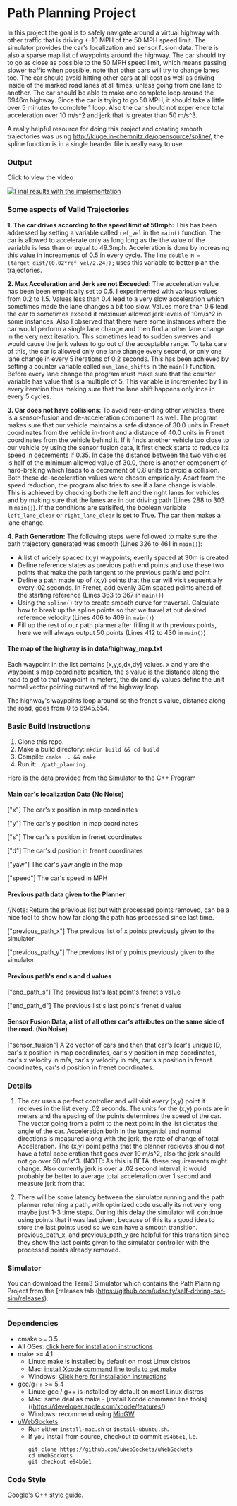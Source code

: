 # Path Planning Project

In this project the goal is to safely navigate around a virtual highway with other traffic that is driving +-10 MPH of the 50 MPH speed limit. The simulator provides the car's localization and sensor fusion data. There is also a sparse map list of waypoints around the highway. The car should try to go as close as possible to the 50 MPH speed limit, which means passing slower traffic when possible, note that other cars will try to change lanes too. The car should avoid hitting other cars at all cost as well as driving inside of the marked road lanes at all times, unless going from one lane to another. The car should be able to make one complete loop around the 6946m highway. Since the car is trying to go 50 MPH, it should take a little over 5 minutes to complete 1 loop. Also the car should not experience total acceleration over 10 m/s^2 and jerk that is greater than 50 m/s^3.

A really helpful resource for doing this project and creating smooth trajectories was using http://kluge.in-chemnitz.de/opensource/spline/, the spline function is in a single hearder file is really easy to use.

### Output

Click to view the video

[![Final results with the implementation](http://img.youtube.com/vi/fvdJNPNk_7k/0.jpg)](http://www.youtube.com/watch?v=fvdJNPNk_7k)

### Some aspects of Valid Trajectories

**1. The car drives according to the speed limit of 50mph:** This has been addressed by setting a variable called `ref_vel` in the `main()` function. The car is allowed to accelerate only as long long as the the value of the variable is less than or equal to 49.3mph. Acceleration is done by increasing this value in increaments of 0.5 in every cycle. The line `double N = (target_dist/(0.02*ref_vel/2.24));` uses this variable to better plan the trajectories.

**2. Max Acceleration and Jerk are not Exceeded:** The acceleration value has been been empirically set to 0.5. I experimented with various values from 0.2 to 1.5. Values less than 0.4 lead to a very slow acceleration which sometimes made the lane changes a bit too slow. Values more than 0.6 lead the car to sometimes exceed it maximum allowed jerk levels of 10m/s^2 in some instances. Also I observed that there were some instances where the car would perform a single lane change and then find another lane change in the very next iteration. This sometimes lead to sudden swerves and would cause the jerk values to go out of the acceptable range. To take care of this, the car is allowed only one lane change every second, or only one lane change in every 5 iterations of 0.2 seconds. This has been achieved by setting a counter variable called `num_lane_shifts` in the `main()` function. Before every lane change the program must make sure that the counter variable has value that is a multiple of 5. This variable is incremented by 1 in every iteration thus making sure that the lane shift happens only ince in every 5 cycles.

**3. Car does not have collisions:** To avoid rear-ending other vehicles, there is a sensor-fusion and de-acceleration component as well. The program makes sure that our vehicle maintains a safe distance of 30.0 units in Frenet coordinates from the vehicle in-front and a distance of 40.0 units in Frenet coordinates from the vehicle behind it. If it finds another vehicle too close to our vehicle by using the sensor fusion data, it first check starts to reduce its speed in decrements if 0.35. In case the distance between the two vehicles is half of the minimum allowed value of 30.0, there is another component of hard-braking which leads to a decrement of 0.8 units to avoid a collision. Both these de-acceleration values were chosen empirically. Apart from the speed reduction, the program also tries to see if a lane change is viable. This is achieved by checking both the left and the right lanes for vehicles and by making sure that the lanes are in our driving path (Lines 288 to 303 in `main()`). If the conditions are satisifed, the boolean variable `left_lane_clear` or `right_lane_clear` is set to True. The car then makes a lane change.

**4. Path Generation:** The following steps were followed to make sure the path trajectory generated was smooth (Lines 326 to 461 in `main()`):
- A list of widely spaced (x,y) waypoints, evenly spaced at 30m is created
- Define reference states as previous path end points and use these two points that make the path tangent to the previous path's end point
- Define a path made up of (x,y) points that the car will visit sequentially every .02 seconds. In Frenet, add evenly 30m spaced points ahead of the starting reference (Lines 363 to 367 in `main()`)
- Using the `spline()` try to create smooth curve for traversal. Calculate how to break up the spline points so that we travel at out desired reference velocity (Lines 406 to 409 in `main()`)
- Fill up the rest of our path planner after filling it with previous points, here we will always output 50 points (Lines 412 to 430 in `main()`)

#### The map of the highway is in data/highway_map.txt
Each waypoint in the list contains  [x,y,s,dx,dy] values. x and y are the waypoint's map coordinate position, the s value is the distance along the road to get to that waypoint in meters, the dx and dy values define the unit normal vector pointing outward of the highway loop.

The highway's waypoints loop around so the frenet s value, distance along the road, goes from 0 to 6945.554.

### Basic Build Instructions

1. Clone this repo.
2. Make a build directory: `mkdir build && cd build`
3. Compile: `cmake .. && make`
4. Run it: `./path_planning`.

Here is the data provided from the Simulator to the C++ Program

#### Main car's localization Data (No Noise)

["x"] The car's x position in map coordinates

["y"] The car's y position in map coordinates

["s"] The car's s position in frenet coordinates

["d"] The car's d position in frenet coordinates

["yaw"] The car's yaw angle in the map

["speed"] The car's speed in MPH

#### Previous path data given to the Planner

//Note: Return the previous list but with processed points removed, can be a nice tool to show how far along
the path has processed since last time. 

["previous_path_x"] The previous list of x points previously given to the simulator

["previous_path_y"] The previous list of y points previously given to the simulator

#### Previous path's end s and d values 

["end_path_s"] The previous list's last point's frenet s value

["end_path_d"] The previous list's last point's frenet d value

#### Sensor Fusion Data, a list of all other car's attributes on the same side of the road. (No Noise)

["sensor_fusion"] A 2d vector of cars and then that car's [car's unique ID, car's x position in map coordinates, car's y position in map coordinates, car's x velocity in m/s, car's y velocity in m/s, car's s position in frenet coordinates, car's d position in frenet coordinates. 

### Details

1. The car uses a perfect controller and will visit every (x,y) point it recieves in the list every .02 seconds. The units for the (x,y) points are in meters and the spacing of the points determines the speed of the car. The vector going from a point to the next point in the list dictates the angle of the car. Acceleration both in the tangential and normal directions is measured along with the jerk, the rate of change of total Acceleration. The (x,y) point paths that the planner recieves should not have a total acceleration that goes over 10 m/s^2, also the jerk should not go over 50 m/s^3. (NOTE: As this is BETA, these requirements might change. Also currently jerk is over a .02 second interval, it would probably be better to average total acceleration over 1 second and measure jerk from that.

2. There will be some latency between the simulator running and the path planner returning a path, with optimized code usually its not very long maybe just 1-3 time steps. During this delay the simulator will continue using points that it was last given, because of this its a good idea to store the last points used so we can have a smooth transition. previous_path_x, and previous_path_y are helpful for this transition since they show the last points given to the simulator controller with the processed points already removed.

### Simulator
You can download the Term3 Simulator which contains the Path Planning Project from the [releases tab (https://github.com/udacity/self-driving-car-sim/releases).

---

### Dependencies

* cmake >= 3.5
 * All OSes: [click here for installation instructions](https://cmake.org/install/)
* make >= 4.1
  * Linux: make is installed by default on most Linux distros
  * Mac: [install Xcode command line tools to get make](https://developer.apple.com/xcode/features/)
  * Windows: [Click here for installation instructions](http://gnuwin32.sourceforge.net/packages/make.htm)
* gcc/g++ >= 5.4
  * Linux: gcc / g++ is installed by default on most Linux distros
  * Mac: same deal as make - [install Xcode command line tools]((https://developer.apple.com/xcode/features/)
  * Windows: recommend using [MinGW](http://www.mingw.org/)
* [uWebSockets](https://github.com/uWebSockets/uWebSockets)
  * Run either `install-mac.sh` or `install-ubuntu.sh`.
  * If you install from source, checkout to commit `e94b6e1`, i.e.
    ```
    git clone https://github.com/uWebSockets/uWebSockets 
    cd uWebSockets
    git checkout e94b6e1
    ```

### Code Style

[Google's C++ style guide](https://google.github.io/styleguide/cppguide.html).
